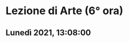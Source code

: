 #  Lezione di Arte (6° ora)
## Lunedì 2021, 13:08:00
<!--stackedit_data:
eyJoaXN0b3J5IjpbLTE4MTQ5OTQ5NDJdfQ==
-->